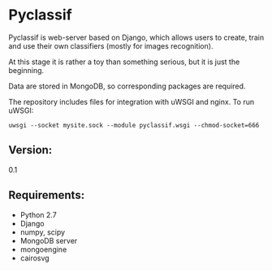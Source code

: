 
Pyclassif
=====

Pyclassif is web-server based on Django, which allows users to create, train and use their own classifiers (mostly for images recognition).

At this stage it is rather a toy than something serious, but it is just the beginning.

Data are stored in MongoDB, so corresponding packages are required.

The repository includes files for integration with uWSGI and nginx.
To run uWSGI:
```
uwsgi --socket mysite.sock --module pyclassif.wsgi --chmod-socket=666
```

Version:
-------
0.1

Requirements:
-------------
* Python 2.7
* Django
* numpy, scipy
* MongoDB server
* mongoengine
* cairosvg

